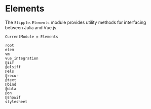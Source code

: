 # Elements

The `Stipple.Elements` module provides utility methods for interfacing between Julia and Vue.js.

```@meta
CurrentModule = Elements
```
```@docs
root
elem
vm
vue_integration
@iif
@elsiff
@els
@recur
@text
@bind
@data
@on
@showif
stylesheet
```
